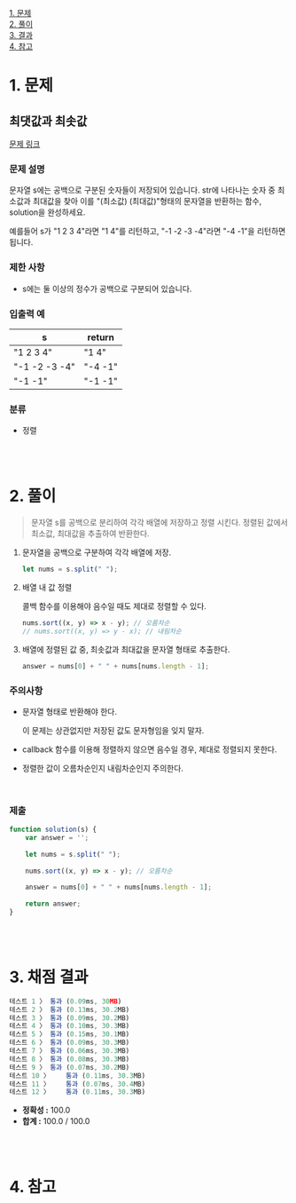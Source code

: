 [1. 문제](#1-문제)  
[2. 풀이](#2-풀이)  
[3. 결과](#3-결과)  
[4. 참고](#4-참고)  

# 1. 문제

## 최댓값과 최솟값

[문제 링크](https://programmers.co.kr/learn/courses/30/lessons/12939)

### 문제 설명

문자열 s에는 공백으로 구분된 숫자들이 저장되어 있습니다. str에 나타나는 숫자 중 최소값과 최대값을 찾아 이를 "(최소값) (최대값)"형태의 문자열을 반환하는 함수, solution을 완성하세요.

예를들어 s가 "1 2 3 4"라면 "1 4"를 리턴하고, "-1 -2 -3 -4"라면 "-4 -1"을 리턴하면 됩니다.

### 제한 사항

- s에는 둘 이상의 정수가 공백으로 구분되어 있습니다.

### 입출력 예

|s|return|
|-|-|
|"1 2 3 4"|"1 4"|
|"-1 -2 -3 -4"|"-4 -1"|
|"-1 -1"|"-1 -1"|

### 분류

- 정렬

<br><br>

# 2. 풀이

> 문자열 s를 공백으로 분리하여 각각 배열에 저장하고 정렬 시킨다. 정렬된 값에서 최소값, 최대값을 추출하여 반환한다.
> 
1. 문자열을 공백으로 구분하여 각각 배열에 저장.
    
    ```jsx
    let nums = s.split(" ");
    ```
    
2. 배열 내 값 정렬
    
    콜백 함수를 이용해야 음수일 때도 제대로 정렬할 수 있다.
    
    ```jsx
    nums.sort((x, y) => x - y); // 오름차순
    // nums.sort((x, y) => y - x); // 내림차순
    ```
    
3. 배열에 정렬된 값 중, 최솟값과 최대값을 문자열 형태로 추출한다.
    
    ```jsx
    answer = nums[0] + " " + nums[nums.length - 1];
    ```
    

### 주의사항

- 문자열 형태로 반환해야 한다.
    
    이 문제는 상관없지만 저장된 값도 문자형임을 잊지 말자.
    
- callback 함수를 이용해 정렬하지 않으면 음수일 경우, 제대로 정렬되지 못한다.
- 정렬한 값이 오름차순인지 내림차순인지 주의한다.

<br>

### 제출

```jsx
function solution(s) {
    var answer = '';
    
    let nums = s.split(" ");
    
    nums.sort((x, y) => x - y); // 오름차순
    
    answer = nums[0] + " " + nums[nums.length - 1];
    
    return answer;
}
```

<br><br>

# 3. 채점 결과

```jsx
테스트 1 〉	통과 (0.09ms, 30MB)
테스트 2 〉	통과 (0.13ms, 30.2MB)
테스트 3 〉	통과 (0.09ms, 30.2MB)
테스트 4 〉	통과 (0.10ms, 30.3MB)
테스트 5 〉	통과 (0.15ms, 30.1MB)
테스트 6 〉	통과 (0.09ms, 30.3MB)
테스트 7 〉	통과 (0.06ms, 30.3MB)
테스트 8 〉	통과 (0.08ms, 30.3MB)
테스트 9 〉	통과 (0.07ms, 30.2MB)
테스트 10 〉	통과 (0.11ms, 30.3MB)
테스트 11 〉	통과 (0.07ms, 30.4MB)
테스트 12 〉	통과 (0.11ms, 30.3MB)
```

- **정확성 :** 100.0
- **합계 :** 100.0 / 100.0

<br><br>

# 4. 참고
